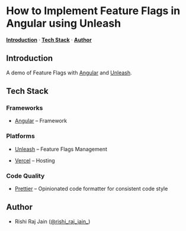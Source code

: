 <!-- <a href="https://dev.to/reeshee/how-to-implement-feature-flags-in-astro-using-unleash-2fg5">
  <img src="https://dev-to-uploads.s3.amazonaws.com/uploads/articles/530o6ba6f438cuklmyxw.png" />
</a> -->

# How to Implement Feature Flags in Angular using Unleash

<a href="#introduction"><strong>Introduction</strong></a> · <a href="#tech-stack"><strong>Tech Stack</strong></a> · <a href="#author"><strong>Author</strong></a>
<br/>

## Introduction

A demo of Feature Flags with [Angular](https://angular.io) and [Unleash](https://getunleash.io).

## Tech Stack

### Frameworks

- [Angular](https://angular.io) – Framework

### Platforms

- [Unleash](https://getunleash.io) – Feature Flags Management

- [Vercel](https://vercel.com) – Hosting

### Code Quality

- [Prettier](https://prettier.io/) – Opinionated code formatter for consistent code style

## Author

- Rishi Raj Jain ([@rishi_raj_jain_](https://twitter.com/rishi_raj_jain_))
